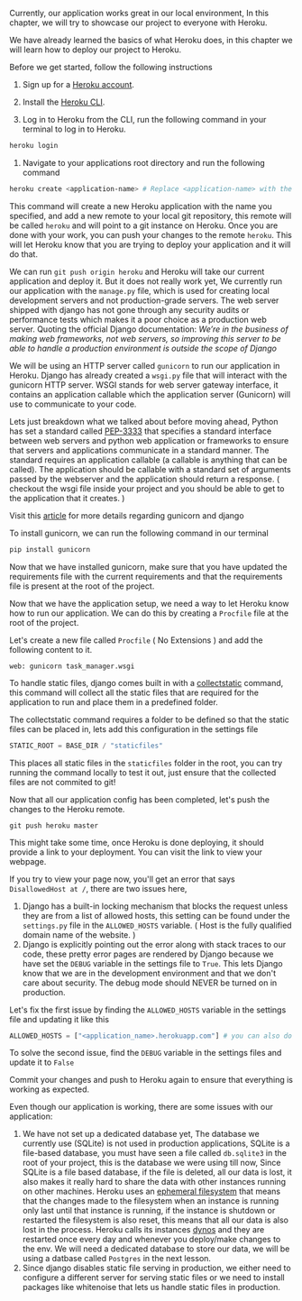 Currently, our application works great in our local environment, In this chapter, we will try to showcase our project to everyone with Heroku. 

We have already learned the basics of what Heroku does, in this chapter we will learn how to deploy our project to Heroku. 

Before we get started, follow the following instructions

1) Sign up for a [Heroku account](https://signup.heroku.com/devcenter).

2) Install the [Heroku CLI](https://devcenter.heroku.com/articles/heroku-cli#download-and-install).

3) Log in to Heroku from the CLI, run the following command in your terminal to log in to Heroku.

```bash
heroku login
```

1) Navigate to your applications root directory and run the following command
   
```bash
heroku create <application-name> # Replace <application-name> with the name of your choosing, note that Heroku application names cannot be duplicated across accounts, try something like <github_username>-<project_name> for the sake of consistency - You can only use dashes, numbers, and letters, the name should start and end with a letter
```

This command will create a new Heroku application with the name you specified, and add a new remote to your local git repository, this remote will be called `heroku` and will point to a git instance on Heroku. Once you are done with your work, you can push your changes to the remote `heroku`. This will let Heroku know that you are trying to deploy your application and it will do that.

We can run `git push origin heroku` and Heroku will take our current application and deploy it. But it does not really work yet, We currently run our application with the `manage.py` file, which is used for creating local development servers and not production-grade servers. The web server shipped with django has not gone through any security audits or performance tests which makes it a poor choice as a production web server. Quoting the official Django documentation: _We’re in the business of making web frameworks, not web servers, so improving this server to be able to handle a production environment is outside the scope of Django_

We will be using an HTTP server called `gunicorn` to run our application in Heroku. Django has already created a `wsgi.py` file that will interact with the gunicorn HTTP server. WSGI stands for web server gateway interface, it contains an application callable which the application server (Gunicorn) will use to communicate to your code.

Lets just breakdown what we talked about before moving ahead, Python has set a standard called [PEP-3333](https://www.python.org/dev/peps/pep-3333/) that specifies a standard interface between web servers and python web application or frameworks to ensure that servers and applications communicate in a standard manner. The standard requires an application callable (a callable is anything that can be called). The application should be callable with a standard set of arguments passed by the webserver and the application should return a response.  ( checkout the wsgi file inside your project and you should be able to get to the application that it creates. )

Visit this [article](https://www.fullstackpython.com/green-unicorn-gunicorn.html) for more details regarding gunicorn and django

To install gunicorn, we can run the following command in our terminal

```bash
pip install gunicorn
```

Now that we have installed gunicorn, make sure that you have updated the requirements file with the current requirements and that the requirements file is present at the root of the project.

Now that we have the application setup, we need a way to let Heroku know how to run our application. We can do this by creating a `Procfile` file at the root of the project.

Let's create a new file called `Procfile` ( No Extensions ) and add the following content to it.

```Procfile
web: gunicorn task_manager.wsgi
```

To handle static files, django comes built in with a [collectstatic](https://docs.djangoproject.com/en/4.0/ref/contrib/staticfiles/#collectstatic) command, this command will collect all the static files that are required for the application to run and place them in a predefined folder.

The collectstatic command requires a folder to be defined so that the static files can be placed in, lets add this configuration in the settings file

```python
STATIC_ROOT = BASE_DIR / "staticfiles"
```

This places all static files in the `staticfiles` folder in the root, you can try running the command locally to test it out, just ensure that the collected files are not commited to git!

Now that all our application config has been completed, let's push the changes to the Heroku remote.

```
git push heroku master
```

This might take some time, once Heroku is done deploying, it should provide a link to your deployment. You can visit the link to view your webpage.

If you try to view your page now, you'll get an error that says `DisallowedHost at /`, there are two issues here,

1) Django has a built-in locking mechanism that blocks the request unless they are from a list of allowed hosts, this setting can be found under the `settings.py` file in the `ALLOWED_HOSTS` variable. ( Host is the fully qualified domain name of the website. )
2) Django is explicitly pointing out the error along with stack traces to our code, these pretty error pages are rendered by Django because we have set the `DEBUG` variable in the settings file to `True`. This lets Django know that we are in the development environment and that we don't care about security. The debug mode should NEVER be turned on in production.

Let's fix the first issue by finding the `ALLOWED_HOSTS` variable in the settings file and updating it like this
```python
ALLOWED_HOSTS = ["<application_name>.herokuapp.com"] # you can also do ALLOWED_HOSTS = ["*"] to allow all hosts
```

To solve the second issue, find the `DEBUG` variable in the settings files and update it to `False`

Commit your changes and push to Heroku again to ensure that everything is working as expected.

Even though our application is working, there are some issues with our application: 

1) We have not set up a dedicated database yet, The database we currently use (SQLite) is not used in production applications, SQLite is a file-based database, you must have seen a file called `db.sqlite3` in the root of your project, this is the database we were using till now, Since SQLite is a file based database, if the file is deleted, all our data is lost, it also makes it really hard to share the data with other instances running on other machines.
Heroku uses an [ephemeral filesystem](https://devcenter.heroku.com/articles/dynos#ephemeral-filesystem) that means that the changes made to the filesystem when an instance is running only last until that instance is running, if the instance is shutdown or restarted the filesystem is also reset, this means that all our data is also lost in the process. Heroku calls its instances [dynos](https://devcenter.heroku.com/articles/dynos) and they are restarted once every day and whenever you deploy/make changes to the env.
We will need a dedicated database to store our data, we will be using a datbase called `Postgres` in the next lesson. 
2) Since django disables static file serving in production, we either need to configure a different server for serving static files or we need to install packages like whitenoise that lets us handle static files in production.

